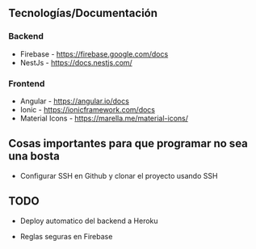 
## Tecnologías/Documentación

### Backend

* Firebase - https://firebase.google.com/docs
* NestJs - https://docs.nestjs.com/

### Frontend

* Angular - https://angular.io/docs
* Ionic - https://ionicframework.com/docs
* Material Icons - https://marella.me/material-icons/

## Cosas importantes para que programar no sea una bosta

* Configurar SSH en Github y clonar el proyecto usando SSH

## TODO

* Deploy automatico del backend a Heroku

* Reglas seguras en Firebase
